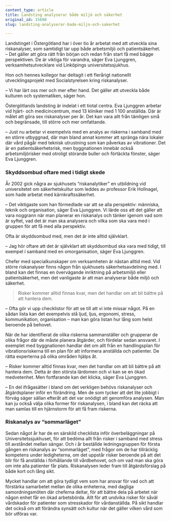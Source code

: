 ```yaml
---
content_type: article
title: Landsting analyserar både miljö och säkerhet
original_id: 15698
slug: landsting-analyserar-bade-miljo-och-sakerhet

---
```


Landstinget i Östergötland har i över tio år arbetat med att utveckla sina riskanalyser, som samtidigt tar upp både arbetsmiljö och patientsäkerhet.  
– Det gäller att göra rätt från början och redan från start få med bägge perspektiven. De är viktiga för varandra, säger Eva Ljunggren, verksamhetsutvecklare vid Linköpings universitetssjukhus.

Hon och hennes kollegor har deltagit i ett flerårigt nationellt utvecklingsprojekt med Socialstyrelsen kring riskanalyser.

– Vi har lärt oss mer och mer efter hand. Det gäller att utveckla både kulturen och systematiken, säger hon.

Östergötlands landsting är indelat i ett tiotal centra. Eva Ljunggren arbetar vid hjärt- och medicincentrum, med 13 kliniker med 1 100 anställda. Där är målet att göra sex riskanalyser per år. Det kan vara allt från tämligen små och begränsade, till större och mer omfattande.

– Just nu arbetar vi exempelvis med en analys av riskerna i samband med en större utbyggnad, där man bland annat kommer att spränga nära lokaler där vård pågår med teknisk utrustning som kan påverkas av vibrationer. Det är en patientsäkerhetsrisk, men byggnationen innebär också arbetsmiljörisker med otroligt störande buller och förtäckta fönster, säger Eva Ljunggren.

### Skyddsombud oftare med i tidigt skede

År 2002 gick några av sjukhusets “riskanalytiker” en utbildning vid universitetet om säkerhetskultur som leddes av professor Erik Hollnagel, som hade arbetat med kärnkraftssäkerhet.

– Det viktigaste som han förmedlade var att se alla perspektiv: människa, teknik och organisation, säger Eva Ljunggren. Vi lärde oss att det gäller att vara noggrann när man planerar en riskanalys och tänker igenom vad som är syftet, vad det är man ska analysera och vilka som ska vara med i gruppen för att få med alla perspektiv.

Ofta är skyddsombud med, men det är inte alltid självklart.

– Jag hör oftare att det är självklart att skyddsombud ska vara med tidigt, till exempel i samband med en omorganisation, säger Eva Ljunggren.

Chefer med specialkunskaper om verksamheten är nästan alltid med. Vid större riskanalyser finns någon från sjukhusets säkerhetsavdelning med. I bland kan det finnas en övervägande inriktning på arbetsmiljö eller patientsäkerhet, men det vanligaste är att man analyserar både miljö och säkerhet.

> Risker kommer alltid finnas kvar, men det handlar om att bli bättre på att hantera dem.

– Ofta gör vi upp checklistor för att se till att vi inte missar något. På en sådan lista kan det exempelvis stå ljud, ljus, ergonomi, stress, kommunikation, organisation – man kan göra listan hur lång som helst beroende på behovet.

När de har identifierat de olika riskerna sammanställer och grupperar de olika frågor där de måste planera åtgärder, och fördelar sedan ansvaret. I exemplet med byggnationen handlar det om allt från en handlingsplan för vibrationsriskerna till en plan för att informera anställda och patienter. De rätta experterna på olika områden hjälps åt.

– Risker kommer alltid finnas kvar, men det handlar om att bli bättre på att hantera dem. Detta är den största lärdomen och vi kan se en ökad medvetenhet. Men fortfarande kan det klicka, säger Eva Ljunggren.

– En del ifrågasätter i bland om det verkligen behövs riskanalyser och åtgärdsplaner inför en förändring. Men de som tycker att det lite jobbigt i förväg säger sällan efteråt att det var onödigt att genomföra analysen. Man kan ju också välja olika former för riskanalysen, i bland kan det räcka att man samlas till en hjärnstorm för att få fram riskerna.

### Riskanalys av “sommarläget”

Sedan något år har de en särskild checklista inför överbeläggningar på Universitetssjukhuset, för att bedöma allt från risker i samband med stress till avståndet mellan sängar. Och i år beställde ledningsgruppen för första gången en riskanalys av “sommarläget”, med frågor om de har tillräcklig kompetens under ledigheterna, om det uppstår risker beroende på att det blir för få anställda i förhållande till vårdbehovet, och om vad man ska göra om inte alla patienter får plats. Riskanalysen leder fram till åtgärdsförslag på både kort och lång sikt.

Mycket handlar om att göra tydligt vem som har ansvar för vad och att förstärka samarbetet mellan de olika enheterna, med dagliga samordningsmöten där cheferna deltar, för att bättre dela på arbetet när någon enhet får en ökad arbetsbörda. Allt för att undvika risker för såväl vårdskador för patienter som stresskador för vårdanställda. På sikt handlar det också om att förändra synsätt och kultur när det gäller vilken vård som bör utföras var.

